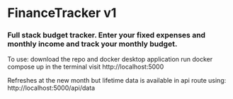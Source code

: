 # FinanceTracker v1

### Full stack budget tracker. Enter your fixed expenses and monthly income and track your monthly budget.


To use: 
download the repo and docker desktop application
run docker compose up in the terminal
visit http://localhost:5000

Refreshes at the new month but lifetime data is available in api route using:
http://localhost:5000/api/data
